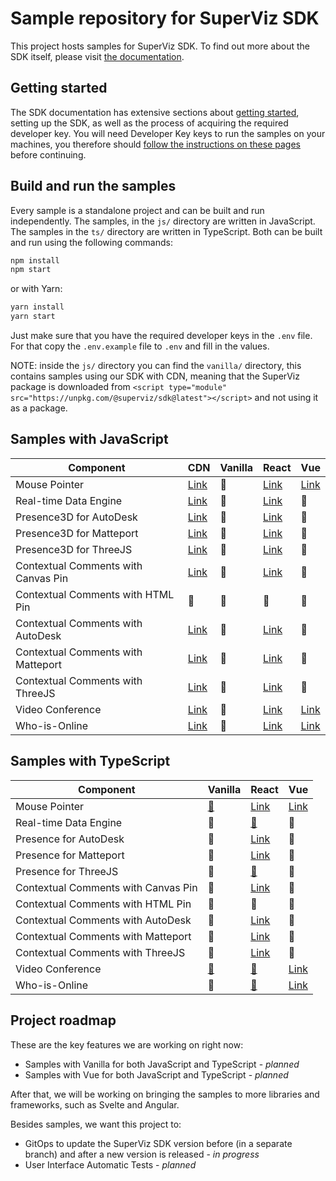 # Sample repository for SuperViz SDK

This project hosts samples for SuperViz SDK. To find out more about the SDK itself, please visit [the documentation](https://docs.superviz.com/).

## Getting started

The SDK documentation has extensive sections about [getting started](https://docs.superviz.com/getting-started/quickstart), setting up the SDK, as well as the process of acquiring the required developer key. You will need Developer Key keys to run the samples on your machines, you therefore should [follow the instructions on these pages](https://docs.superviz.com/getting-started/setting-account) before continuing.

## Build and run the samples

Every sample is a standalone project and can be built and run independently. The samples, in the `js/` directory are written in JavaScript. The samples in the `ts/` directory are written in TypeScript. Both can be built and run using the following commands:

```bash
npm install
npm start
```

or with Yarn:

```bash
yarn install
yarn start
```

Just make sure that you have the required developer keys in the `.env` file. For that copy the `.env.example` file to `.env` and fill in the values.

NOTE: inside the `js/` directory you can find the `vanilla/` directory, this contains samples using our SDK with CDN, meaning that the SuperViz package is downloaded from `<script type="module" src="https://unpkg.com/@superviz/sdk@latest"></script>` and not using it as a package.

## Samples with JavaScript

| Component                           | CDN                                             | Vanilla | React                                             | Vue                               |
| ----------------------------------- | ----------------------------------------------- | ------- | ------------------------------------------------- | --------------------------------- |
| Mouse Pointer                       | [Link](/js/cdn/mouse-pointers/)                 | 🔄️     | [Link](/js/react/mouse-pointers/)                 | [Link](/js/vue/mouse-pointers/)   |
| Real-time Data Engine               | [Link](/js/cdn/real-time-data-engine/)          | 🔄️     | [Link](/js/react/real-time-data-engine/)          | 🔄️                               |
| Presence3D for AutoDesk             | [Link](/js/cdn/autodesk/)                       | 🔄️     | [Link](/js/react/autodesk/)                       | 🔄️                               |
| Presence3D for Matteport            | [Link](/js/cdn/matterport/)                     | 🔄️     | [Link](/js/react/matterport/)                     | 🔄️                               |
| Presence3D for ThreeJS              | [Link](/js/cdn/threejs/)                        | 🔄️     | [Link](/js/react/threejs/)                        | 🔄️                               |
| Contextual Comments with Canvas Pin | [Link](/js/cdn/contextual-comments-html/)       | 🔄️     | [Link](/js/react/contextual-comments-html/)       | 🔄️                               |
| Contextual Comments with HTML Pin   | 🔄️                                             | 🔄️     | 🔄️                                               | 🔄️                               |
| Contextual Comments with AutoDesk   | [Link](/js/cdn/contextual-comments-autodesk/)   | 🔄️     | [Link](/js/react/contextual-comments-autodesk/)   | 🔄️                               |
| Contextual Comments with Matteport  | [Link](/js/cdn/contextual-comments-matterport/) | 🔄️     | [Link](/js/react/contextual-comments-matterport/) | 🔄️                               |
| Contextual Comments with ThreeJS    | [Link](/js/cdn/contextual-comments-threejs/)    | 🔄️     | [Link](/js/react/contextual-comments-threejs/)    | 🔄️                               |
| Video Conference                    | [Link](/js/cdn/video-conference/)               | 🔄️     | [Link](/js/react/video-conference/)               | [Link](/js/vue/video-conference/) |
| Who-is-Online                       | [Link](/js/cdn/who-is-online/)                  | 🔄️     | [Link](/js/react/who-is-online/)                  | [Link](/js/vue/who-is-online/)    |

## Samples with TypeScript

| Component                           | Vanilla                             | React                                             | Vue                               |
| ----------------------------------- | ----------------------------------- | ------------------------------------------------- | --------------------------------- |
| Mouse Pointer                       | [🔗](/ts/vanilla/mouse-pointers/)   | [Link](/ts/react/mouse-pointers/)                 | [Link](/ts/vue/mouse-pointers/)   |
| Real-time Data Engine               | 🔄️                                 | [🔗](/ts/react/real-time-data-engine/)            | 🔄️                               |
| Presence for AutoDesk               | 🔄️                                 | [Link](/ts/react/autodesk/)                       | 🔄️                               |
| Presence for Matteport              | 🔄️                                 | [Link](/ts/react/matterport/)                     | 🔄️                               |
| Presence for ThreeJS                | 🔄️                                 | [🔗](/ts/react/threejs/)                          | 🔄️                               |
| Contextual Comments with Canvas Pin | 🔄️                                 | [Link](/ts/react/contextual-comments-html/)       | 🔄️                               |
| Contextual Comments with HTML Pin   | 🔄️                                 | 🔄️                                               | 🔄️                               |
| Contextual Comments with AutoDesk   | 🔄️                                 | [Link](/ts/react/contextual-comments-autodesk/)   | 🔄️                               |
| Contextual Comments with Matteport  | 🔄️                                 | [Link](/ts/react/contextual-comments-matterport/) | 🔄️                               |
| Contextual Comments with ThreeJS    | 🔄️                                 | [Link](/ts/react/contextual-comments-threejs/)    | 🔄️                               |
| Video Conference                    | [🔗](/ts/vanilla/video-conference/) | [🔗](/ts/react/video-conference/)                 | [Link](/js/vue/video-conference/) |
| Who-is-Online                       | 🔄️                                 | [🔗](/ts/react/who-is-online/)                    | [Link](/ts/vue/who-is-online/)    |

## Project roadmap

These are the key features we are working on right now:

- Samples with Vanilla for both JavaScript and TypeScript - _planned_
- Samples with Vue for both JavaScript and TypeScript - _planned_

After that, we will be working on bringing the samples to more libraries and frameworks, such as Svelte and Angular.

Besides samples, we want this project to:

- GitOps to update the SuperViz SDK version before (in a separate branch) and after a new version is released - _in progress_
- User Interface Automatic Tests - _planned_
